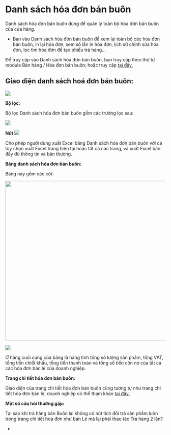 # Danh sách hóa đơn bán buôn

Danh sách hóa đơn bán buôn dùng để quản lý toàn bộ hóa đơn bán buôn của cửa hàng.

- Bạn vào Danh sách hóa đơn bán buôn để xem lại toàn bộ các hóa đơn bán buôn, in lại hóa đơn, xem số lần in hóa đơn, lịch sử chỉnh sửa hóa đơn, lọc tìm hóa đơn để tạo phiếu trả hàng...

Để truy cập vào Danh sách hóa đơn bán buôn, bạn truy cập theo thứ tự module Bán hàng / Hóa đơn bán buôn; hoặc truy cập [tại đây.](https://nhanh.vn/pos/bill/wholesale)

## Giao diện danh sách hoá đơn bán buôn:


![](https://raw.githubusercontent.com/hieunguyenduc-nhanh/manual/patch-4/docs/ban-hang/img/Danh-sach-hoa-don-ban-buon.jpg.png)


**Bộ lọc:**

Bộ lọc Danh sách hóa đơn bán buôn gồm các trường lọc sau:


![](https://raw.githubusercontent.com/hieunguyenduc-nhanh/manual/patch-4/docs/ban-hang/img/bo-loc-ban-buon.png)


**Nút** ![](https://raw.githubusercontent.com/hieunguyenduc-nhanh/manual/patch-4/docs/ban-hang/img/Thao-tac-ban-buon.png)


Cho phép người dùng xuất Excel bảng Danh sách hóa đơn bán buôn với cá tùy chọn xuất Excel trang hiện tại hoặc tất cả các trang, và xuất Excel bản đầy đủ thông tin và bản thường.

**Bảng danh sách hóa đơn bán buôn:**

Bảng này gồm các cột:


<img src="https://media.giphy.com/media/vFKqnCdLPNOKc/giphy.gif" width="850" height="500" />



![](https://raw.githubusercontent.com/nhanhapi/manual/master/docs/ban-hang/img/danh-sach.gif)


 Ở hàng cuối cùng của bảng là hàng tính tổng số lượng sản phẩm, tổng VAT, tổng tiền chiết khấu, tổng tiền thanh toán và tổng số tiền     còn nợ của tất cả các hóa đơn bán lẻ của doanh nghiệp.

**Trang chi tiết hóa đơn bán buôn:**

Giao diện của trang chi tiết hóa đơn bán buôn cũng tương tự như trang chi tiết hóa đơn bán lẻ, doanh nghiệp có thể tham khảo [tại đây.](https://nhanh.vn/pos/bill/wholesale)

**Một số câu hỏi thường gặp:** 

Tại sao khi trả hàng bán Buôn lại không có nút tích đổi trả sản phẩm luôn trong trang chi tiết hoá đơn như bán Lẻ mà lại phải thao tác Trả hàng 2 lần?

- 
